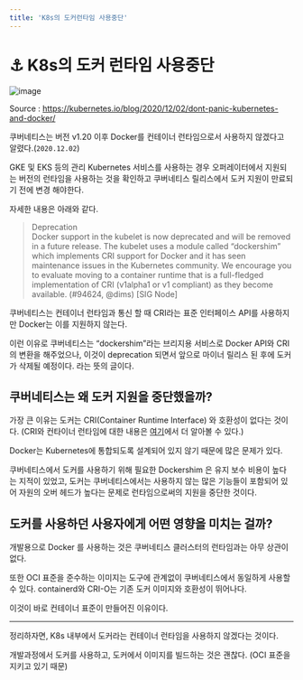 ```yaml
---
title: 'K8s의 도커런타임 사용중단'
---
```

# ⚓ K8s의 도커 런타임 사용중단

![image](https://user-images.githubusercontent.com/81006587/201903310-cec614e1-d458-40be-afc3-9df77529e4d5.png)

Source : https://kubernetes.io/blog/2020/12/02/dont-panic-kubernetes-and-docker/

쿠버네티스는 버전 v1.20 이후 Docker를 컨테이너 런타임으로서 사용하지 않겠다고 알렸다.(`2020.12.02`)

GKE 및 EKS 등의 관리 Kubernetes 서비스를 사용하는 경우 오퍼레이터에서 지원되는 버전의 런타임을 사용하는 것을 확인하고 쿠버네티스 릴리스에서 도커 지원이 만료되기 전에 변경 해야한다.

자세한 내용은 아래와 같다.

> Deprecation<br/>Docker support in the kubelet is now deprecated and will be removed in a future release. The kubelet uses a module called “dockershim” which implements CRI support for Docker and it has seen maintenance issues in the Kubernetes community. We encourage you to evaluate moving to a container runtime that is a full-fledged implementation of CRI (v1alpha1 or v1 compliant) as they become available. (#94624, @dims) [SIG Node]

쿠버네티스는 컨테이너 런타임과 통신 할 때 CRI라는 표준 인터페이스 API를 사용하지만 Docker는 이를 지원하지 않는다.

이런 이유로 쿠버네티스는 “dockershim”라는 브리지용 서비스로 Docker API와 CRI의 변환을 해주었으나, 이것이 deprecation 되면서 앞으로 마이너 릴리스 된 후에 도커가 삭제될 예정이다. 라는 뜻의 글이다.

## 쿠버네티스는 왜 도커 지원을 중단했을까?

가장 큰 이유는 도커는 CRI(Container Runtime Interface) 와 호환성이 없다는 것이다. (CRI와 컨타이너 런타임에 대한 내용은 <a href="https://github.com/rlaisqls/TIL/blob/main/%EB%8D%B0%EB%B8%8C%EC%98%B5%EC%8A%A4%20DevOps/%EC%BB%A8%ED%85%8C%EC%9D%B4%EB%84%88%20%EB%9F%B0%ED%83%80%EC%9E%84.md">여기</a>에서 더 알아볼 수 있다.)

Docker는 Kubernetes에 통합되도록 설계되어 있지 않기 때문에 많은 문제가 있다.

쿠버네티스에서 도커를 사용하기 위해 필요한 Dockershim 은 유지 보수 비용이 높다는 지적이 있었고, 도커는 쿠버네티스에서는 사용하지 않는 많은 기능들이 포함되어 있어 자원의 오버 헤드가 높다는 문제로 런타임으로써의 지원을 중단한 것이다.

## 도커를 사용하던 사용자에게 어떤 영향을 미치는 걸까?

개발용으로 Docker 를 사용하는 것은 쿠버네티스 클러스터의 런타임과는 아무 상관이 없다.

또한 OCI 표준을 준수하는 이미지는 도구에 관계없이 쿠버네티스에서 동일하게 사용할 수 있다. containerd와 CRI-O는 기존 도커 이미지와 호환성이 뛰어나다.

이것이 바로 컨테이너 표준이 만들어진 이유이다.

---

정리하자면, K8s 내부에서 도커라는 컨테이너 런타임을 사용하지 않겠다는 것이다. 

개발과정에서 도커를 사용하고, 도커에서 이미지를 빌드하는 것은 괜찮다. (OCI 표준을 지키고 있기 때문)
